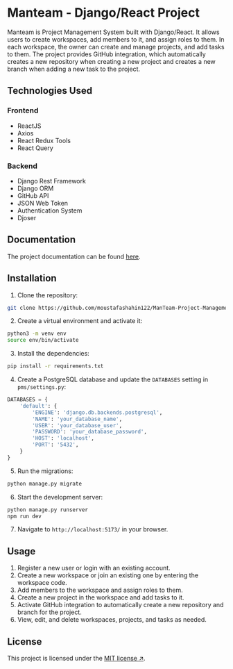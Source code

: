 # Manteam - Django/React Project

Manteam is Project Management System built with Django/React. It allows users to create workspaces, add members to it, and assign roles to them. In each workspace, the owner can create and manage projects, and add tasks to them. The project provides GitHub integration, which automatically creates a new repository when creating a new project and creates a new branch when adding a new task to the project.

## Technologies Used

### Frontend

- ReactJS
- Axios
- React Redux Tools
- React Query

### Backend

- Django Rest Framework
- Django ORM
- GitHub API
- JSON Web Token
- Authentication System
- Djoser
## Documentation

The project documentation can be found [here](https://docs.google.com/document/d/1YrgRZz3yAWDW0dyUPbPM0LJf8WqbTBbHccDnGkNKPHs/).
## Installation

1. Clone the repository:

```bash
git clone https://github.com/moustafashahin122/ManTeam-Project-Management-System-ITI-Grad-Project
```

2. Create a virtual environment and activate it:

```bash
python3 -m venv env
source env/bin/activate
```

3. Install the dependencies:

```bash
pip install -r requirements.txt

```

4. Create a PostgreSQL database and update the `DATABASES` setting in `pms/settings.py`:

```python
DATABASES = {
    'default': {
        'ENGINE': 'django.db.backends.postgresql',
        'NAME': 'your_database_name',
        'USER': 'your_database_user',
        'PASSWORD': 'your_database_password',
        'HOST': 'localhost',
        'PORT': '5432',
    }
}
```

5. Run the migrations:

```bash
python manage.py migrate
```

6. Start the development server:

```bash
python manage.py runserver
npm run dev
```

7. Navigate to `http://localhost:5173/` in your browser.

## Usage

1. Register a new user or login with an existing account.
2. Create a new workspace or join an existing one by entering the workspace code.
3. Add members to the workspace and assign roles to them.
4. Create a new project in the workspace and add tasks to it.
5. Activate GitHub integration to automatically create a new repository and branch for the project.
6. View, edit, and delete workspaces, projects, and tasks as needed.

## License

This project is licensed under the [MIT license ↗](https://opensource.org/licenses/MIT).
